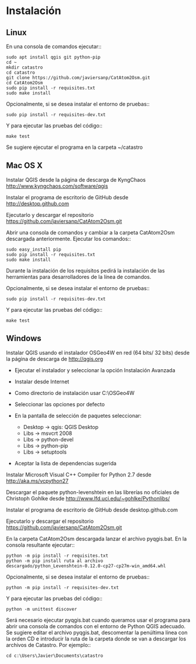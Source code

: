 Instalación
===========

Linux
-----

En una consola de comandos ejecutar::

    sudo apt install qgis git python-pip
    cd ~
    mkdir catastro
    cd catastro
    git clone https://github.com/javiersanp/CatAtom2Osm.git
    cd CatAtom2Osm
    sudo pip install -r requisites.txt
    sudo make install

Opcionalmente, si se desea instalar el entorno de pruebas::

    sudo pip install -r requisites-dev.txt
    
Y para ejecutar las pruebas del código::

    make test
    
Se sugiere ejecutar el programa en la carpeta ~/catastro

Mac OS X
--------

Instalar QGIS desde la página de descarga de KyngChaos 
http://www.kyngchaos.com/software/qgis

Instalar el programa de escritorio de GitHub desde
http://desktop.github.com

Ejecutarlo y descargar el repositorio 
https://github.com/javiersanp/CatAtom2Osm.git

Abrir una consola de comandos y cambiar a la carpeta CatAtom2Osm descargada
anteriormente. Ejecutar los comandos::

    sudo easy_install pip
    sudo pip install -r requisites.txt
    sudo make install

Durante la instalación de los requisitos pedirá la instalación de las 
herramientas para desarrolladores de la línea de comandos.

Opcionalmente, si se desea instalar el entorno de pruebas::

    sudo pip install -r requisites-dev.txt
    
Y para ejecutar las pruebas del código::

    make test

Windows
-------

Instalar QGIS usando el instalador OSGeo4W en red (64 bits/ 32 bits) desde la
página de descarga de http://qgis.org

* Ejecutar el instalador y seleccionar la opción Instalación Avanzada
* Instalar desde Internet
* Como directorio de instalación usar C:\OSGeo4W
* Seleccionar las opciones por defecto
* En la pantalla de selección de paquetes seleccionar:

  * Desktop -> qgis: QGIS Desktop
  * Libs -> msvcrt 2008
  * Libs -> python-devel
  * Libs -> python-pip
  * Libs -> setuptools

* Aceptar la lista de dependencias sugerida

Instalar Microsoft Visual C++ Compiler for Python 2.7 desde 
http://aka.ms/vcpython27

Descargar el paquete python-levenshtein en las librerías no oficiales de 
Christoph Gohlke desde http://www.lfd.uci.edu/~gohlke/Pythonlibs/

Instalar el programa de escritorio de GitHub desde desktop.github.com

Ejecutarlo y descargar el repositorio https://github.com/javiersanp/CatAtom2Osm.git

En la carpeta CatAtom2Osm descargada lanzar el archivo pyqgis.bat. 
En la consola resultante ejecutar::

    python -m pip install -r requisites.txt
    python -m pip install ruta al archivo descargado/python_Levenshtein‑0.12.0‑cp27‑cp27m‑win_amd64.whl

Opcionalmente, si se desea instalar el entorno de pruebas::

    python -m pip install -r requisites-dev.txt
    
Y para ejecutar las pruebas del código::

    python -m unittest discover

Será necesario ejecutar pyqgis.bat cuando queramos usar el programa para abrir una consola de comandos con el entorno de Python QGIS adecuado. Se sugiere editar el archivo pyqgis.bat, descomentar la penúltima línea con la orden CD e introducir la ruta de la carpeta donde se van a descargar los archivos de Catastro. Por ejemplo::

    cd c:\Users\Javier\Documents\catastro

